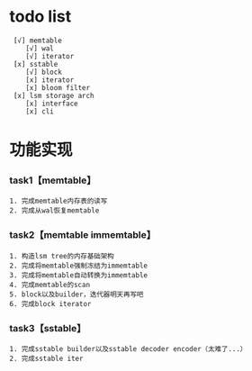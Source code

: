 # todo list

     [√] memtable 
        [√] wal  
        [√] iterator    
     [x] sstable  
        [√] block  
        [x] iterator    
        [x] bloom filter  
     [x] lsm storage arch  
        [x] interface
        [x] cli


# 功能实现

### task1【memtable】
    1. 完成memtable内存表的读写
    2. 完成从wal恢复memtable

### task2【memtable immemtable】
    1. 构造lsm tree的内存基础架构
    2. 完成将memtable强制冻结为immemtable
    3. 完成将memtable自动转换为immemtable
    4. 完成memtable的scan
    5. block以及builder，迭代器明天再写吧
    6. 完成block iterator

### task3【sstable】
    1. 完成sstable builder以及sstable decoder encoder（太难了...）
    2. 完成sstable iter